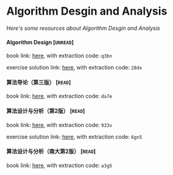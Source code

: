 # Algorithm Desgin and Analysis
*Here's some resources about Algorithm Desgin and Analysis*


#### Algorithm Design [`UNREAD`]
book link: [here](https://pan.baidu.com/s/17-uSif1R5AFzYLOG3DiQ_A), with extraction code: `q3bn`

exercise solution link: [here](https://pan.baidu.com/s/1Fml7_EGOqEX1O63u6cjxoQ), with extraction code: `28dx`


#### 算法导论（第三版） [`READ`]
book link: [here](https://pan.baidu.com/s/10bq0eUKWTFS4iH9af5zUhg), with extraction code: `da7e`


#### 算法设计与分析（第2版） [`READ`]
book link: [here](https://pan.baidu.com/s/1sYRfOxSdmKhU8ilCIV446A), with extraction code: `933v`

exercise solution link: [here](https://pan.baidu.com/s/1HodJqFk-zl4ZeS0XGvhMHA), with extraction code: `6gn5`


#### 算法设计与分析（南大第2版） [`READ`]
book link: [here](https://pan.baidu.com/s/19ygjLnG4YjW69L_B-RQffw), with extraction code: `a3g5`